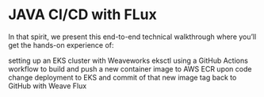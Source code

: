 # JAVA CI/CD with FLux 

In that spirit, we present this end-to-end technical walkthrough where you’ll get the hands-on experience of:

setting up an EKS cluster with Weaveworks eksctl
using a GitHub Actions workflow to build and push a new container image to AWS ECR upon code change
deployment to EKS and commit of that new image tag back to GitHub with Weave Flux




